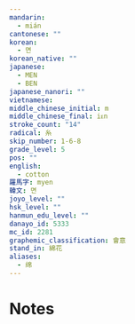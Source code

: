 ```yaml
---
mandarin:
  - mián
cantonese: ""
korean:
  - 면
korean_native: ""
japanese:
  - MEN
  - BEN
japanese_nanori: ""
vietnamese:
middle_chinese_initial: m
middle_chinese_final: iᴇn
stroke_count: "14"
radical: 糸
skip_number: 1-6-8
grade_level: 5
pos: ""
english:
  - cotton
羅馬字: myen
韓文: 면
joyo_level: ""
hsk_level: ""
hanmun_edu_level: ""
danayo_id: 5333
mc_id: 2281
graphemic_classification: 會意
stand_in: 綿花
aliases:
  - 绵
---
```


# Notes
